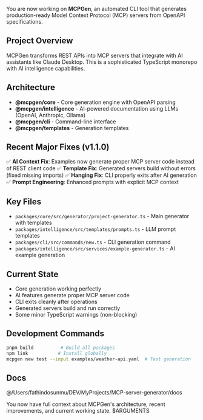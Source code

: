You are now working on **MCPGen**, an automated CLI tool that generates production-ready Model Context Protocol (MCP) servers from OpenAPI specifications.

## Project Overview
MCPGen transforms REST APIs into MCP servers that integrate with AI assistants like Claude Desktop. This is a sophisticated TypeScript monorepo with AI intelligence capabilities.

## Architecture
- **@mcpgen/core** - Core generation engine with OpenAPI parsing
- **@mcpgen/intelligence** - AI-powered documentation using LLMs (OpenAI, Anthropic, Ollama)
- **@mcpgen/cli** - Command-line interface
- **@mcpgen/templates** - Generation templates

## Recent Major Fixes (v1.1.0)
✅ **AI Context Fix**: Examples now generate proper MCP server code instead of REST client code
✅ **Template Fix**: Generated servers build without errors (fixed missing imports)
✅ **Hanging Fix**: CLI properly exits after AI generation
✅ **Prompt Engineering**: Enhanced prompts with explicit MCP context

## Key Files
- `packages/core/src/generator/project-generator.ts` - Main generator with templates
- `packages/intelligence/src/templates/prompts.ts` - LLM prompt templates
- `packages/cli/src/commands/new.ts` - CLI generation command
- `packages/intelligence/src/services/example-generator.ts` - AI example generation

## Current State
- Core generation working perfectly
- AI features generate proper MCP server code
- CLI exits cleanly after operations
- Generated servers build and run correctly
- Some minor TypeScript warnings (non-blocking)

## Development Commands
```bash
pnpm build          # Build all packages
npm link           # Install globally
mcpgen new test --input examples/weather-api.yaml  # Test generation
```

## Docs
@/Users/fathindosunmu/DEV/MyProjects/MCP-server-generator/docs

You now have full context about MCPGen's architecture, recent improvements, and current working state. $ARGUMENTS